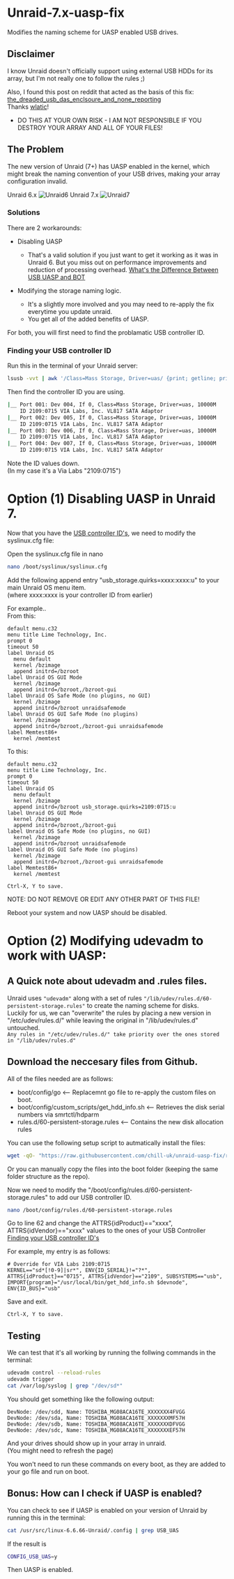 # Unraid-7.x-uasp-fix

Modifies the naming scheme for UASP enabled USB drives.

## Disclaimer

I know Unraid doesn't officially support using external USB HDDs for its array, but I'm not really one to follow the rules ;)

Also, I found this post on reddit that acted as the basis of this fix:
[the_dreaded_usb_das_enclsoure_and_none_reporting](https://www.reddit.com/r/unRAID/comments/1fpi8ps/the_dreaded_usb_das_enclsoure_and_none_reporting/)  
Thanks [wlatic](https://www.reddit.com/user/wlatic/)!

- DO THIS AT YOUR OWN RISK -
I AM NOT RESPONSIBLE IF YOU DESTROY YOUR ARRAY AND ALL OF YOUR FILES!

## The Problem

The new version of Unraid (7+) has UASP enabled in the kernel, which might break the naming convention of your USB drives, making your array configuration invalid.

Unraid 6.x
![Unraid6](/assets/unraid6.png)
Unraid 7.x
![Unraid7](/assets/unraid7.png)

### Solutions

There are 2 workarounds:
* Disabling UASP
  * That's a valid solution if you just want to get it working as it was in Unraid 6. 
But you miss out on performance improvements and reduction of processing overhead. 
[What's the Difference Between USB UASP and BOT](https://www.electronicdesign.com/technologies/embedded/article/21800348/whats-the-difference-between-usb-uasp-and-bot)

* Modifying the storage naming logic.
  * It's a slightly more involved and you may need to re-apply the fix everytime you update unraid.
  * You get all of the added benefits of UASP.

For both, you will first need to find the problamatic USB controller ID.

### Finding your USB controller ID

Run this in the terminal of your Unraid server:  

```sh
lsusb -vvt | awk '/Class=Mass Storage, Driver=uas/ {print; getline; print}'
```

Then find the controller ID you are using. 

```sh
|__ Port 001: Dev 004, If 0, Class=Mass Storage, Driver=uas, 10000M
    ID 2109:0715 VIA Labs, Inc. VL817 SATA Adaptor
|__ Port 002: Dev 005, If 0, Class=Mass Storage, Driver=uas, 10000M
    ID 2109:0715 VIA Labs, Inc. VL817 SATA Adaptor
|__ Port 003: Dev 006, If 0, Class=Mass Storage, Driver=uas, 10000M
    ID 2109:0715 VIA Labs, Inc. VL817 SATA Adaptor
|__ Port 004: Dev 007, If 0, Class=Mass Storage, Driver=uas, 10000M
    ID 2109:0715 VIA Labs, Inc. VL817 SATA Adaptor
```

Note the ID values down.  
(In my case it's a Via Labs "2109:0715")  

# Option (1) Disabling UASP in Unraid 7.

Now that you have the [USB controller ID's](#Finding-your-USB-controller-ID), we need to modify the syslinux.cfg file:

Open the syslinux.cfg file in nano

```sh
nano /boot/syslinux/syslinux.cfg
```

Add the following append entry "usb_storage.quirks=xxxx:xxxx:u" to your main Unraid OS menu item.   
(where xxxx:xxxx is your controller ID from earlier) 

For example..  
From this:
```
default menu.c32
menu title Lime Technology, Inc.
prompt 0
timeout 50
label Unraid OS
  menu default
  kernel /bzimage
  append initrd=/bzroot
label Unraid OS GUI Mode
  kernel /bzimage
  append initrd=/bzroot,/bzroot-gui
label Unraid OS Safe Mode (no plugins, no GUI)
  kernel /bzimage
  append initrd=/bzroot unraidsafemode
label Unraid OS GUI Safe Mode (no plugins)
  kernel /bzimage
  append initrd=/bzroot,/bzroot-gui unraidsafemode
label Memtest86+
  kernel /memtest
```
To this:
```
default menu.c32
menu title Lime Technology, Inc.
prompt 0
timeout 50
label Unraid OS
  menu default
  kernel /bzimage
  append initrd=/bzroot usb_storage.quirks=2109:0715:u
label Unraid OS GUI Mode
  kernel /bzimage
  append initrd=/bzroot,/bzroot-gui
label Unraid OS Safe Mode (no plugins, no GUI)
  kernel /bzimage
  append initrd=/bzroot unraidsafemode
label Unraid OS GUI Safe Mode (no plugins)
  kernel /bzimage
  append initrd=/bzroot,/bzroot-gui unraidsafemode
label Memtest86+
  kernel /memtest
```
```
Ctrl-X, Y to save.
```
NOTE: DO NOT REMOVE OR EDIT ANY OTHER PART OF THIS FILE!

Reboot your system and now UASP should be disabled.

# Option (2) Modifying udevadm to work with UASP:

## A Quick note about udevadm and .rules files.

Unraid uses ```"udevadm"``` along with a set of rules ```"/lib/udev/rules.d/60-persistent-storage.rules"``` to create the naming scheme for disks.  
Luckily for us, we can "overwrite" the rules by placing a new version in "/etc/udev/rules.d/" while leaving the original in "/lib/udev/rules.d" untouched.  
```Any rules in "/etc/udev/rules.d/" take priority over the ones stored in "/lib/udev/rules.d"```

## Download the neccesary files from Github.

All of the files needed are as follows:

* boot/config/go  <-- Replacemnt go file to re-apply the custom files on boot.
* boot/config/custom_scripts/get_hdd_info.sh <-- Retrieves the disk serial numbers via smrtctl/hdparm
* rules.d/60-persistent-storage.rules <-- Contains the new disk allocation rules
  
You can use the following setup script to autmatically install the files:

```sh
wget -qO- "https://raw.githubusercontent.com/chill-uk/unraid-uasp-fix/refs/heads/main/setup.sh" | bash
```

Or you can manually copy the files into the boot folder (keeping the same folder structure as the repo).

Now we need to modify the "/boot/config/rules.d/60-persistent-storage.rules" to add our USB controller ID.

```bash
nano /boot/config/rules.d/60-persistent-storage.rules
```

Go to line 62 and change the ATTRS{idProduct}=="xxxx", ATTRS{idVendor}=="xxxx" values to the ones of your USB Controller  
[Finding your USB controller ID's](#Finding-your-USB-controller-ID)

For example, my entry is as follows:

```
# Override for VIA Labs 2109:0715
KERNEL=="sd*[!0-9]|sr*", ENV{ID_SERIAL}!="?*", ATTRS{idProduct}=="0715", ATTRS{idVendor}=="2109", SUBSYSTEMS=="usb", IMPORT{program}="/usr/local/bin/get_hdd_info.sh $devnode", ENV{ID_BUS}="usb"
```

Save and exit.

```
Ctrl-X, Y to save.
``` 

## Testing

We can test that it's all working by running the follwing commands in the terminal:

```sh
udevadm control --reload-rules
udevadm trigger
cat /var/log/syslog | grep "/dev/sd*"
```

You should get something like the following output:

```
DevNode: /dev/sdd, Name: TOSHIBA_MG08ACA16TE_XXXXXXX4FVGG
DevNode: /dev/sda, Name: TOSHIBA_MG08ACA16TE_XXXXXXXMF57H
DevNode: /dev/sdb, Name: TOSHIBA_MG08ACA16TE_XXXXXXXDFVGG
DevNode: /dev/sdc, Name: TOSHIBA_MG08ACA16TE_XXXXXXXEF57H
```

And your drives should show up in your array in unraid.  
(You might need to refresh the page)

You won't need to run these commands on every boot, as they are added to your go file and run on boot.

## Bonus: How can I check if UASP is enabled?

You can check to see if UASP is enabled on your version of Unraid by running this in the terminal:  

```sh
cat /usr/src/linux-6.6.66-Unraid/.config | grep USB_UAS
```
If the result is 
```sh
CONFIG_USB_UAS=y
```
Then UASP is enabled.
